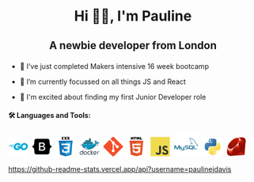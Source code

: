 #		<p align="center">Hi 👋🏾, I'm Pauline </p>

## <p align="center"> A newbie developer from London </p>

- 🔭 I’ve just completed Makers intensive 16 week bootcamp

- 🌱 I’m currently focussed on all things JS and React

- 💬 I'm excited about finding my first Junior Developer role

<!-- 📫 How to reach me: ...

- 📝 Know about my experiences-->

#### 🛠️ Languages and Tools:
<div>
  <img src="https://github.com/devicons/devicon/blob/master/icons/go/go-original-wordmark.svg"title="Go" alt="Go" width="40" height="40"/>&nbsp;
  <img src= "https://github.com/devicons/devicon/blob/master/icons/bootstrap/bootstrap-plain.svg"title="Bootstrap" alt="Bootstrap" width="40" height="40"/>&nbsp;
  <img src="https://github.com/devicons/devicon/blob/master/icons/css3/css3-original-wordmark.svg"title="CSS" alt="CSS" width="40" height="40"/>&nbsp;
  <img src="https://github.com/devicons/devicon/blob/master/icons/docker/docker-original-wordmark.svg"title="Docker" alt="Docker" width="40" height="40"/>&nbsp;
  <img src="https://github.com/devicons/devicon/blob/master/icons/git/git-original.svg"title="Git" alt="Git" width="40" height="40"/>&nbsp;
  <img src="https://github.com/devicons/devicon/blob/master/icons/html5/html5-original-wordmark.svg" title="HTML" alt="HTML" width="40" height="40"/>&nbsp;
  <img src="https://github.com/devicons/devicon/blob/master/icons/javascript/javascript-original.svg"title="JS" alt="JS" width="40" height="40"/>&nbsp;
  <img src="https://github.com/devicons/devicon/blob/master/icons/mysql/mysql-plain-wordmark.svg"title="mysql" alt="mysql" width="50" height="50"/>&nbsp;
  <img src="https://github.com/devicons/devicon/blob/master/icons/python/python-original.svg"title="python" alt="python" width="40" height="40"/>&nbsp;
  <img src="https://github.com/devicons/devicon/blob/master/icons/ruby/ruby-original.svg"title="ruby" alt="ruby" width="40" height="40"/>&nbsp;
  </div>  


<!--
**paulinejdavis/paulinejdavis** is a ✨ _special_ ✨ repository because its `README.md` (this file) appears on your GitHub profile.

Here are some ideas to get you started:

- 🔭 I’m currently working on ...
- 🌱 I’m currently learning ...
- 👯 I’m looking to collaborate on ...
- 🤔 I’m looking for help with ...
- 💬 Ask me about ...
- 📫 How to reach me: ...
- 😄 Pronouns: ...
- ⚡ Fun fact: ...
-->
<!-- [![Pauline's GitHub stats](https://github-readme-stats.vercel.app/api?username=paulinejdavis)](https://github.com/paulinejdavis/github-readme-stats) -->
https://github-readme-stats.vercel.app/api?username=paulinejdavis

